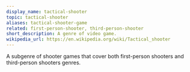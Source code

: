 ```yaml
---
display_name: tactical-shooter
topic: tactical-shooter
aliases: tactical-shooter-game
related: first-person-shooter, third-person-shooter
short_description: A genre of video game.
wikipedia_url: https://en.wikipedia.org/wiki/Tactical_shooter
---
```

A subgenre of shooter games that cover both first-person shooters and third-person shooters genres.